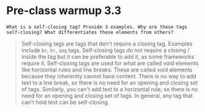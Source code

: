 # Pre-class warmup 3.3

```
What is a self-closing tag? Provide 3 examples. Why are these tags self-closing? What differentiates these elements from others?
```

> Self-closing tags are tags that don't require a closing tag. Examples include `br`, `hr`, `img` tags. Self-closing tags do not require a closing / inside the tag but it can be preferable to add it, as some frameworks require it. Self-closing tags are used for what are called void elements like horizontal rules and line breaks. These are called void elements because they inherently cannot have content. There is no way to add text to a line break, so there is no need for an opening and closing set of tags. Similarly, you can't add text to a horizontal rule, so there is no need for an opening and closing set of tags. In general, any tag that can't hold text can be self-closing.
